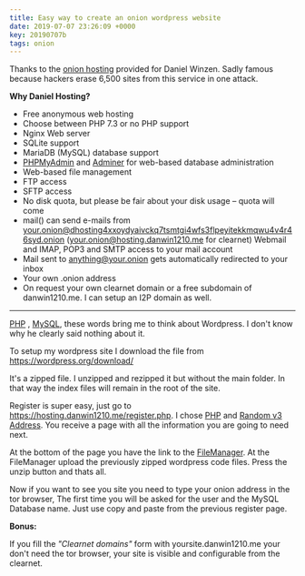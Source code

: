 ```yaml
---
title: Easy way to create an onion wordpress website
date: 2019-07-07 23:26:09 +0000
key: 20190707b
tags: onion
---
```


Thanks to the [onion hosting](https://hosting.danwin1210.me) provided for Daniel Winzen. Sadly famous because hackers erase 6,500 sites from this service in one attack.

**Why Daniel Hosting?**

- Free anonymous web hosting
- Choose between PHP 7.3 or no PHP support
- Nginx Web server
- SQLite support
- MariaDB (MySQL) database support
- [PHPMyAdmin](http://dhosting4xxoydyaivckq7tsmtgi4wfs3flpeyitekkmqwu4v4r46syd.onion/phpmyadmin/) and [Adminer](http://dhosting4xxoydyaivckq7tsmtgi4wfs3flpeyitekkmqwu4v4r46syd.onion/adminer/) for web-based database administration
- Web-based file management
- FTP access
- SFTP access
- No disk quota, but please be fair about your disk usage – quota will come
- mail() can send e-mails from your.onion@dhosting4xxoydyaivckq7tsmtgi4wfs3flpeyitekkmqwu4v4r46syd.onion (your.onion@hosting.danwin1210.me for clearnet) Webmail and IMAP, POP3 and SMTP access to your mail account
- Mail sent to anything@your.onion gets automatically redirected to your inbox
- Your own .onion address
- On request your own clearnet domain or a free subdomain of danwin1210.me. I can setup an I2P domain as well.

---

<u>PHP</u> , <u>MySQL</u>, these words bring me to think about Wordpress.  I don't know why he clearly said nothing about it.

To setup my wordpress site I download the file from <https://wordpress.org/download/>

It's a zipped file. I unzipped and rezipped it but without the main folder. In that way the index files will remain in the root of the site.

Register is super easy, just go to <https://hosting.danwin1210.me/register.php>. I chose <u>PHP</u>  and <u>Random v3 Address</u>. You receive a page with all the information you are going to need next.

At the bottom of the page you have the link to the <u>FileManager</u>.  At the FileManager upload the previously zipped wordpress code files. Press the unzip button and thats all.

Now if you want to see you site you need to type your onion address in the tor browser, The first time you will be asked for the user and the MySQL Database name. Just use copy and paste from the previous register page.

<b>Bonus:</b>

If you fill the <i>"Clearnet domains"</i> form with yoursite.danwin1210.me your don't need the tor browser, your site is visible and configurable from the clearnet.
